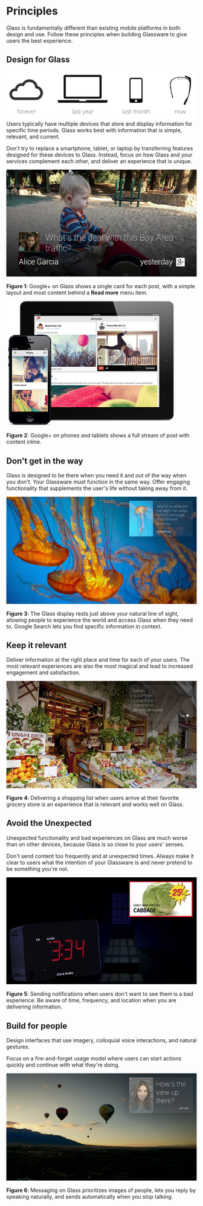 # Principles

Glass is fundamentally different than existing mobile platforms in both design and use. Follow these principles when building Glassware to give users the best experience.

## Design for Glass

![](./static/now-machine.png)
Users typically have multiple devices that store and display information for specific time periods. Glass works best with information that is simple, relevant, and current.

Don't try to replace a smartphone, tablet, or laptop by transferring features designed for these devices to Glass. Instead, focus on how Glass and your services complement each other, and deliver an experience that is unique.

![](./static/03_kid.png)

**Figure 1**: Google+ on Glass shows a single card for each post, with a simple layout and most content behind a **Read more** menu item.

![](./static/gplus-tablet.png)

**Figure 2**: Google+ on phones and tablets shows a full stream of post with content inline.

## Don't get in the way

Glass is designed to be there when you need it and out of the way when you don't. Your Glassware must function in the same way. Offer engaging functionality that supplements the user's life without taking away from it.

![](./static/dont-get-in-the-way.jpg)

**Figure 3**: The Glass display rests just above your natural line of sight, allowing people to experience the world and access Glass when they need to. Google Search lets you find specific information in context.

## Keep it relevant

Deliver information at the right place and time for each of your users. The most relevant experiences are also the most magical and lead to increased engagement and satisfaction.

![](./static/keep-it-relevant.jpg)

**Figure 4**: Delivering a shopping list when users arrive at their favorite grocery store is an experience that is relevant and works well on Glass.

## Avoid the Unexpected
Unexpected functionality and bad experiences on Glass are much worse than on other devices, because Glass is so close to your users' senses.

Don't send content too frequently and at unexpected times. Always make it clear to users what the intention of your Glassware is and never pretend to be something you're not.

![](./static/avoid-the-unexpected.png)

**Figure 5**: Sending notifications when users don't want to see them is a bad experience. Be aware of time, frequency, and location when you are delivering information.

## Build for people
Design interfaces that use imagery, colloquial voice interactions, and natural gestures.

Focus on a fire-and-forget usage model where users can start actions quickly and continue with what they're doing.

![](./static/build-for-people.png)

**Figure 6**: Messaging on Glass prioritizes images of people, lets you reply by speaking naturally, and sends automatically when you stop talking.